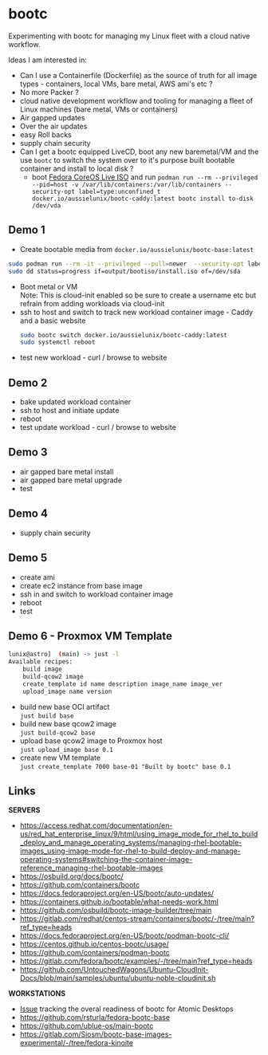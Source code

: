 # bootc

Experimenting with bootc for managing my Linux fleet with a cloud native workflow.

Ideas I am interested in:

* Can I use a Containerfile (Dockerfile) as the source of truth for all image types - containers, local VMs, bare metal, AWS ami's etc ?
* No more Packer ?
* cloud native development workflow and tooling for managing a fleet of Linux machines (bare metal, VMs or containers)
* Air gapped updates
* Over the air updates
* easy Roll backs
* supply chain security
* Can I get a bootc equipped LiveCD, boot any new baremetal/VM and the use `bootc` to switch the system over to it's purpose built bootable container and install to local disk ?
  * boot [Fedora CoreOS Live ISO](https://docs.fedoraproject.org/en-US/fedora-coreos/live-booting/) and run
  `podman run --rm --privileged --pid=host -v /var/lib/containers:/var/lib/containers --security-opt label=type:unconfined_t docker.io/aussielunix/bootc-caddy:latest bootc install to-disk /dev/vda`

## Demo 1

* Create bootable media from `docker.io/aussielunix/bootc-base:latest`
```bash
sudo podman run --rm -it --privileged --pull=newer  --security-opt label=type:unconfined_t -v $(pwd)/output:/output -v /var/lib/containers/storage:/var/lib/containers/storage quay.io/centos-bootc/bootc-image-builder:latest --rootfs ext4 --type iso --target-arch amd64 docker.io/aussielunix/bootc-base:latest
sudo dd status=progress if=output/bootiso/install.iso of=/dev/sda
```
* Boot metal or VM  
  Note: This is cloud-init enabled so be sure to create a username etc but refrain from adding workloads via cloud-init
* ssh to host and switch to track new workload container image - Caddy and a basic website
  ```bash
  sudo bootc switch docker.io/aussielunix/bootc-caddy:latest
  sudo systemctl reboot
  ```
* test new workload - curl / browse to website

## Demo 2

* bake updated workload container
* ssh to host and initiate update
* reboot
* test update workload - curl / browse to website

## Demo 3

* air gapped bare metal install
* air gapped bare metal upgrade
* test

## Demo 4

* supply chain security

## Demo 5

* create ami
* create ec2 instance from base image
* ssh in and switch to workload container image
* reboot
* test

## Demo 6 - Proxmox VM Template

```bash
lunix@astro]  (main) -> just -l
Available recipes:
    build image
    build-qcow2 image
    create_template id name description image_name image_ver
    upload_image name version
```
* build new base OCI artifact  
  `just build base`
* build new base qcow2 image  
  `just build-qcow2 base`
* upload base qcow2 image to Proxmox host  
  `just upload_image base 0.1`
* create new VM template  
  `just create_template 7000 base-01 "Built by bootc" base 0.1`

## Links

**SERVERS**

* https://access.redhat.com/documentation/en-us/red_hat_enterprise_linux/9/html/using_image_mode_for_rhel_to_build_deploy_and_manage_operating_systems/managing-rhel-bootable-images_using-image-mode-for-rhel-to-build-deploy-and-manage-operating-systems#switching-the-container-image-reference_managing-rhel-bootable-images
* https://osbuild.org/docs/bootc/
* https://github.com/containers/bootc
* https://docs.fedoraproject.org/en-US/bootc/auto-updates/
* https://containers.github.io/bootable/what-needs-work.html
* https://github.com/osbuild/bootc-image-builder/tree/main
* https://gitlab.com/redhat/centos-stream/containers/bootc/-/tree/main?ref_type=heads
* https://docs.fedoraproject.org/en-US/bootc/podman-bootc-cli/
* https://centos.github.io/centos-bootc/usage/
* https://github.com/containers/podman-bootc
* https://gitlab.com/fedora/bootc/examples/-/tree/main?ref_type=heads
* https://github.com/UntouchedWagons/Ubuntu-CloudInit-Docs/blob/main/samples/ubuntu/ubuntu-noble-cloudinit.sh

**WORKSTATIONS**

* [Issue](https://gitlab.com/Siosm/bootc-base-images-experimental/-/tree/fedora-kinoite) tracking the overal readiness of bootc for Atomic Desktops
* https://github.com/rsturla/fedora-bootc-base
* https://github.com/ublue-os/main-bootc
* https://gitlab.com/Siosm/bootc-base-images-experimental/-/tree/fedora-kinoite
